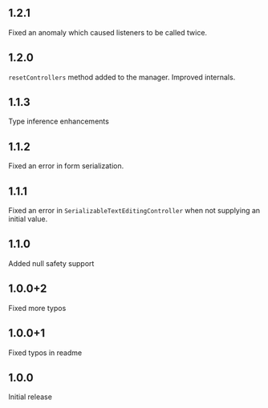 ## 1.2.1
Fixed an anomaly which caused listeners to be called twice.
## 1.2.0
`resetControllers` method added to the manager.
Improved internals.
## 1.1.3
Type inference enhancements
## 1.1.2
Fixed an error in form serialization.
## 1.1.1
Fixed an error in `SerializableTextEditingController` when not supplying an initial value.
## 1.1.0
Added null safety support
## 1.0.0+2
Fixed more typos
## 1.0.0+1
Fixed typos in readme
## 1.0.0
Initial release